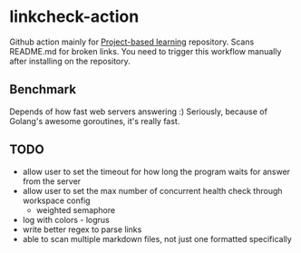 # linkcheck-action

Github action mainly for [Project-based learning](https://github.com/practical-tutorials/project-based-learning) repository. Scans README.md for broken links. You need to trigger this workflow manually after installing on the repository.

## Benchmark
Depends of how fast web servers answering :) Seriously, because of Golang's awesome goroutines, it's really fast.

## TODO
- allow user to set the timeout for how long the program waits for answer from the server
- allow user to set the max number of concurrent health check through workspace config
    - weighted semaphore
- log with colors - logrus
- write better regex to parse links
- able to scan multiple markdown files, not just one formatted specifically